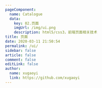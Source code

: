 ```yaml
---
pageComponent:
  name: Catalogue
  data:
    key: 02.页面
    imgUrl: /img/ui.png
    description: html5/css3，前端页面相关技术
title: 页面
date: 2020-03-11 21:50:54
permalink: /ui/
sidebar: false
article: false
comment: false
editLink: false
author:
  name: xugaoyi
  link: https://github.com/xugaoyi
---
```

